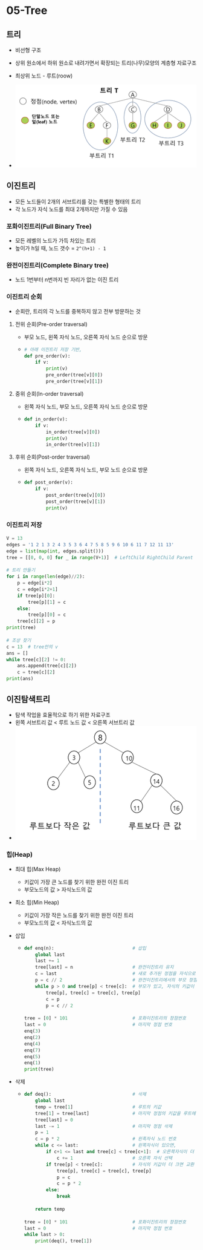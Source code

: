# 05-Tree

## 트리

- 비선형 구조

- 상위 원소에서 하위 원소로 내려가면서 확장되는 트리(나무)모양의 계층형 자료구조

- 최상위 노드 - 루트(roow)

- ![](05-Tree.assets/tree1.png)

  

## 이진트리

- 모든 노드들이 2개의 서브트리를 갖는 특별한 형태의 트리
- 각 노드가 자식 노드를 최대 2개까지만 가질 수 있음

### 포화이진트리(Full Binary Tree)

- 모든 레벨의 노드가 가득 차있는 트리
- 높이가 h일 때, 노드 갯수 = `2^(h+1) - 1`

### 완전이진트리(Complete Binary tree)

- 노드 1번부터 n번까지 빈 자리가 없는 이진 트리

### 이진트리 순회

- 순회란, 트리의 각 노드를 중복하지 않고 전부 방문하는 것

1. 전위 순회(Pre-order traversal)

   - 부모 노드, 왼쪽 자식 노드, 오른쪽 자식 노드 순으로 방문

   - ```python
     # 아래 이진트리 저장 기반,
     def pre_order(v):
         if v:
             print(v)
             pre_order(tree[v][0])
             pre_order(tree[v][1])
     ```

2. 중위 순회(In-order traversal)

   - 왼쪽 자식 노드, 부모 노드, 오른쪽 자식 노드 순으로 방문

   - ```python
     def in_order(v):
         if v:
             in_order(tree[v][0])
             print(v)
             in_order(tree[v][1])
     ```
   
3. 후위 순회(Post-order traversal)

   - 왼쪽 자식 노드, 오른쪽 자식 노드, 부모 노드 순으로 방문

   - ```python
     def post_order(v):
         if v:
             post_order(tree[v][0])
             post_order(tree[v][1])
             print(v)
     ```

### 이진트리 저장

```python
V = 13
edges = '1 2 1 3 2 4 3 5 3 6 4 7 5 8 5 9 6 10 6 11 7 12 11 13'
edge = list(map(int, edges.split()))
tree = [[0, 0, 0] for _ in range(V+1)]  # LeftChild RightChild Parent

# 트리 만들기
for i in range(len(edge)//2):
    p = edge[i*2]
    c = edge[i*2+1]
    if tree[p][0]:
        tree[p][1] = c
    else:
        tree[p][0] = c
    tree[c][2] = p
print(tree)

# 조상 찾기
c = 13  # tree안의 v
ans = []
while tree[c][2] != 0:
    ans.append(tree[c][2])
    c = tree[c][2]
print(ans)
```

## 이진탐색트리

- 탐색 작업을 효율적으로 하기 위한 자료구조
- 왼쪽 서브트리 값 < 루트 노드 값 < 오른쪽 서브트리 값
- ![](05-Tree.assets/tree2.png)

### 힙(Heap)

- 최대 힙(Max Heap)

  - 키값이 가장 큰 노드를 찾기 위한 완전 이진 트리
  - 부모노드의 값 > 자식노드의 값

- 최소 힙(Min Heap)

  - 키값이 가장 작은 노드를 찾기 위한 완전 이진 트리
  - 부모노드의 값 < 자식노드의 값

- 삽입

  - ```python
    def enq(n):                             # 삽입
        global last
        last += 1
        tree[last] = n                      # 완전이진트리 유지
        c = last                            # 새로 추가된 정점을 자식으로
        p = c // 2                          # 완전이진트리에서의 부모 정점 번호
        while p > 0 and tree[p] < tree[c]:  # 부모가 있고, 자식의 키값이 더 크면 교환
            tree[p], tree[c] = tree[c], tree[p]
            c = p
            p = c // 2
            
    tree = [0] * 101                        # 포화이진트리의 정점번호
    last = 0                                # 마지막 정점 번호
    enq(3)
    enq(2)
    enq(4)
    enq(7)
    enq(5)
    enq(1)
    print(tree)
    ```

- 삭제

  - ```python
    def deq():                              # 삭제
        global last
        temp = tree[1]                      # 루트의 키값
        tree[1] = tree[last]                # 마지막 정점의 키값을 루트에 복사
        tree[last] = 0
        last -= 1                           # 마지막 정점 삭제
        p = 1
        c = p * 2                           # 왼족자식 노드 번호
        while c <= last:                    # 왼쪽자식이 있으면,
            if c+1 <= last and tree[c] < tree[c+1]:  # 오른쪽자식이 더 크면,
                c += 1                      # 오른쪽 자식 선택
            if tree[p] < tree[c]:           # 자식의 키값이 더 크면 교환
                tree[p], tree[c] = tree[c], tree[p]
                p = c
                c = p * 2
            else:
                break
    
        return temp
    
    tree = [0] * 101                        # 포화이진트리의 정점번호
    last = 0                                # 마지막 정점 번호
    while last > 0:
        print(deq(), tree[1])
    ```

